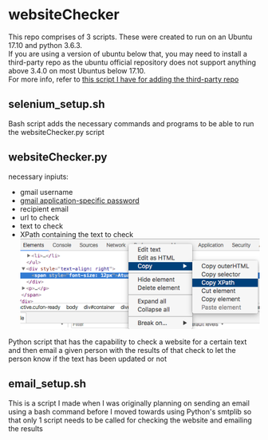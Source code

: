 # websiteChecker

This repo comprises of 3 scripts. These were created to run on an Ubuntu 17.10 and python 3.6.3.  
If you are using a version of ubuntu below that, you may need to install a third-party repo as the ubuntu official repository does not support anything above 3.4.0 on most Ubuntus below 17.10.  
For more info, refer to [this script I have for adding the third-party repo](https://github.com/modernNeo/quickRef/blob/master/update_python.sh)
  
## selenium_setup.sh  

Bash script adds the necessary commands and programs to be able to run the websiteChecker.py script  
  
## websiteChecker.py  

necessary inpiuts:  
 * gmail username
 * [gmail application-specific password](https://support.google.com/accounts/answer/185833?hl=en)
 * recipient email
 * url to check
 * text to check
 * XPath containing the text to check  
![Geting XPath for text](getting_xpath.png)
  
Python script that has the capability to check a website for a certain text and then email a given person with the results of that check to let the person know if the text has been updated or not  
  
## email_setup.sh  

This is a script I made when I was originally planning on sending an email using a bash command before I moved towards using Python's smtplib so that only 1 script needs to be called for checking the website and emailing the results